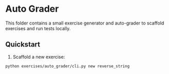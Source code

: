 # Auto Grader

This folder contains a small exercise generator and auto-grader to scaffold exercises and run tests locally.

## Quickstart
1. Scaffold a new exercise:
```bash
python exercises/auto_grader/cli.py new reverse_string
